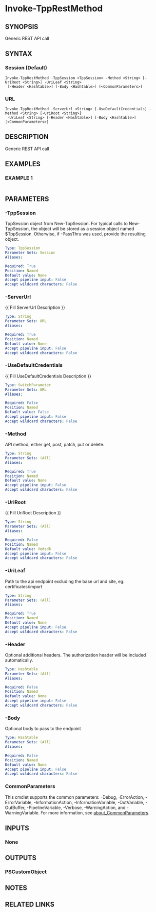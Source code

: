 # Invoke-TppRestMethod

## SYNOPSIS
Generic REST API call

## SYNTAX

### Session (Default)
```
Invoke-TppRestMethod -TppSession <TppSession> -Method <String> [-UriRoot <String>] -UriLeaf <String>
 [-Header <Hashtable>] [-Body <Hashtable>] [<CommonParameters>]
```

### URL
```
Invoke-TppRestMethod -ServerUrl <String> [-UseDefaultCredentials] -Method <String> [-UriRoot <String>]
 -UriLeaf <String> [-Header <Hashtable>] [-Body <Hashtable>] [<CommonParameters>]
```

## DESCRIPTION
Generic REST API call

## EXAMPLES

### EXAMPLE 1
```

```

## PARAMETERS

### -TppSession
TppSession object from New-TppSession.
For typical calls to New-TppSession, the object will be stored as a session object named $TppSession.
Otherwise, if -PassThru was used, provide the resulting object.

```yaml
Type: TppSession
Parameter Sets: Session
Aliases:

Required: True
Position: Named
Default value: None
Accept pipeline input: False
Accept wildcard characters: False
```

### -ServerUrl
{{ Fill ServerUrl Description }}

```yaml
Type: String
Parameter Sets: URL
Aliases:

Required: True
Position: Named
Default value: None
Accept pipeline input: False
Accept wildcard characters: False
```

### -UseDefaultCredentials
{{ Fill UseDefaultCredentials Description }}

```yaml
Type: SwitchParameter
Parameter Sets: URL
Aliases:

Required: False
Position: Named
Default value: False
Accept pipeline input: False
Accept wildcard characters: False
```

### -Method
API method, either get, post, patch, put or delete.

```yaml
Type: String
Parameter Sets: (All)
Aliases:

Required: True
Position: Named
Default value: None
Accept pipeline input: False
Accept wildcard characters: False
```

### -UriRoot
{{ Fill UriRoot Description }}

```yaml
Type: String
Parameter Sets: (All)
Aliases:

Required: False
Position: Named
Default value: Vedsdk
Accept pipeline input: False
Accept wildcard characters: False
```

### -UriLeaf
Path to the api endpoint excluding the base url and site, eg.
certificates/import

```yaml
Type: String
Parameter Sets: (All)
Aliases:

Required: True
Position: Named
Default value: None
Accept pipeline input: False
Accept wildcard characters: False
```

### -Header
Optional additional headers. 
The authorization header will be included automatically.

```yaml
Type: Hashtable
Parameter Sets: (All)
Aliases:

Required: False
Position: Named
Default value: None
Accept pipeline input: False
Accept wildcard characters: False
```

### -Body
Optional body to pass to the endpoint

```yaml
Type: Hashtable
Parameter Sets: (All)
Aliases:

Required: False
Position: Named
Default value: None
Accept pipeline input: False
Accept wildcard characters: False
```

### CommonParameters
This cmdlet supports the common parameters: -Debug, -ErrorAction, -ErrorVariable, -InformationAction, -InformationVariable, -OutVariable, -OutBuffer, -PipelineVariable, -Verbose, -WarningAction, and -WarningVariable. For more information, see [about_CommonParameters](http://go.microsoft.com/fwlink/?LinkID=113216).

## INPUTS

### None
## OUTPUTS

### PSCustomObject
## NOTES

## RELATED LINKS
